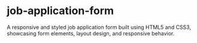 # job-application-form
A responsive and styled job application form built using HTML5 and CSS3, showcasing form elements, layout design, and responsive behavior.
